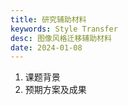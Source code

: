 ```yaml
---
title: 研究辅助材料
keywords: Style Transfer
desc: 图像风格迁移辅助材料
date: 2024-01-08
---
```


1. 课题背景
2. 预期方案及成果